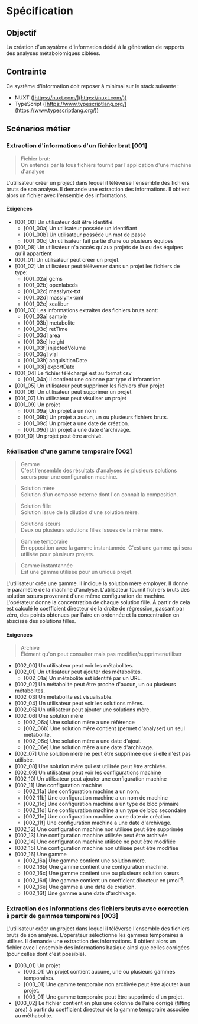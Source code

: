 <!--
SPDX-FileCopyrightText: 2024 Marcellino Palerme <marcellino.palerme@inrae.fr>

SPDX-License-Identifier: CC-BY-NC-4.0
-->

# Spécification

## Objectif

La création d'un système d'information dédié à la génération de rapports des analyses métabolomiques ciblées.

## Contrainte 

Ce système d'information doit reposer à minimal sur le stack suivante :
- NUXT ([https://nuxt.com/](https://nuxt.com/))
- TypeScript ([https://www.typescriptlang.org/](https://www.typescriptlang.org/))

## Scénarios métier

### Extraction d'informations d'un fichier brut [001]

> Fichier brut:  
> On entends par là tous fichiers fournit par l'application d'une machine d'analyse

L'utilisateur créer un project dans lequel il téléverse l'ensemble des fichiers bruts de son analyse. Il demande une extraction des informations. Il obtient alors un fichier avec l'ensemble des informations.

#### Exigences
- [001_00] Un utilisateur doit être identifié.
  - [001_00a] Un utilisateur posséde un identifiant
  - [001_00b] Un utilisateur posséde un mot de passe
  - [001_00c] Un utilisateur fait partie d'une ou plusieurs équipes
- [001_08] Un utilisateur n'a accés qu'aux projets de la ou des équipes qu'il appartient
- [001_01]  Un utilisateur peut créer un projet.
- [001_02]  Un utilisateur peut téléverser dans un projet les fichiers de type:
  - [001_02a]  gcms
  - [001_02b]  openlabcds
  - [001_02c]  masslynx-txt
  - [001_02d]  masslynx-xml
  - [001_02e]  xcalibur
- [001_03] Les informations extraites des fichiers bruts sont:
  - [001_03a] sample
  - [001_03b] metabolite
  - [001_03c] retTime
  - [001_03d] area
  - [001_03e] height
  - [001_03f] injectedVolume
  - [001_03g] vial
  - [001_03h] acquisitionDate
  - [001_03i] exportDate
- [001_04]  Le fichier téléchargé est au format csv
  - [001_04a] Il contient une colonne par type d'inforamtion
- [001_05] Un utilisateur peut supprimer les fichiers d'un projet
- [001_06] Un utilisateur peut supprimer un projet
- [001_07] Un utilisateur peut visuliser un projet
- [001_09] Un projet
  - [001_09a] Un projet a un nom
  - [001_09b] Un projet a aucun, un ou plusieurs fichiers bruts.
  - [001_09c] Un projet a une date de création.
  - [001_09d] Un projet a une date d'archivage.
- [001_10] Un projet peut être archivé.


### Réalisation d'une gamme temporaire [002]
> Gamme  
> C'est l'ensemble des résultats d'analyses de plusieurs solutions sœurs pour une configuration machine.

> Solution mère  
> Solution d'un composé externe dont l'on connait la composition.

> Solution fille  
> Solution issue de la dilution d'une solution mère.

> Solutions sœurs  
> Deux ou plusieurs solutions filles issues de la même mère.

> Gamme temporaire  
> En opposition avec la gamme instantannée.
> C'est une gamme qui sera utilisée pour plusieurs projets.

> Gamme instantannée  
> Est une gamme utilisée pour un unique projet.

L'utilisateur crée une gamme. Il indique la solution mère employer. Il donne le paramêtre de la machine d'analyse. 
L'utilisateur fournit fichiers bruts des solution sœurs provenant d'une même configuration de machine. L'opérateur donne la concentration de chaque solution fille. À partir de cela est calculé le coefficient directeur de la droite de régression, passant par zéro, des points obtenues par l'aire en ordonnée et la concentration en abscisse des solutions filles.

#### Exigences
> Archive  
> Élément qu'on peut consulter mais pas modifier/supprimer/utiliser

- [002_00] Un utilisateur peut voir les métabolites.
- [002_01] Un utilisateur peut ajouter des métabolites.
  - [002_01a] Un métabolite est identifé par un URL.
- [002_02] Un métabolite peut être proche d'aucun, un ou plusieurs métabolites.
- [002_03] Un métabolite est visualisable.
- [002_04] Un utilisateur peut voir les solutions mères.
- [002_05] Un utilisateur peut ajouter une solutions mère.
- [002_06] Une solution mère 
  - [002_06a] Une solution mère a une référence
  - [002_06b] Une solution mère contient (permet d'analyser) un seul métabolite.
  - [002_06c] Une solution mère a une date d'ajout.
  - [002_06e] Une solution mère a une date d'archivage.
- [002_07] Une solution mère ne peut être supprimée que si elle n'est pas utilisée.
- [002_08] Une solution mère qui est utilisée peut être archivée.
- [002_09] Un utilisateur peut voir les configurations machine
- [002_10] Un utilisateur peut ajouter une configuration machine
- [002_11] Une configuration machine
  - [002_11a] Une configuration machine a un nom.
  - [002_11b] Une configuration machine a un nom de machine
  - [002_11c] Une configuration machine a un type de bloc primaire
  - [002_11d] Une configuration machine a un type de bloc secondaire
  - [002_11e] Une configuration machine a une date de création.
  - [002_11f] Une configuration machine a une date d'archivage.
- [002_12] Une configuration machine non utilisée peut être supprimée
- [002_13] Une configuration machine utilisée peut être archivée
- [002_14] Une configuration machine utilisée ne peut être modifiée
- [002_15] Une configuration machine non utilisée peut être modifiée 
- [002_16] Une gamme
  - [002_16a] Une gamme contient une solution mère.
  - [002_16b] Une gamme contient une configuration machine.
  - [002_16c] Une gamme contient une ou plusieurs solution sœurs.
  - [002_16d] Une gamme contient un coefficient directeur en μmol<sup>-1</sup>.
  - [002_16e] Une gamme a une date de création.
  - [002_16f] Une gamme a une date d'archivage.

### Extraction des informations des fichiers bruts avec correction à partir de gammes temporaires [003]

L'utilisateur créer un project dans lequel il téléverse l'ensemble des fichiers bruts de son analyse. L'opérateur sélectionne les gammes temporaires à utiliser. Il demande une extraction des informations. Il obtient alors un fichier avec l'ensemble des informations basique ainsi que celles corrigées (pour celles dont c'est possible).

- [003_01] Un projet
  - [003_01] Un projet contient aucune, une ou plusieurs gammes temporaires.
  - [003_01] Une gamme temporaire non archivée peut être ajouter à un projet.
  - [003_01] Une gamme temporaire peut être supprimée d'un projet.
- [003_02] Le fichier contient en plus une colonne de l'aire corrigé (fitting area) à partir du coefficient directeur de la gamme temporaire associée au méthabolite.
